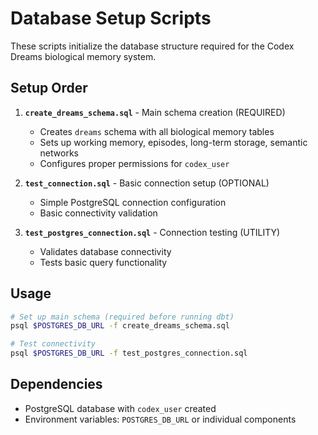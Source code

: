 # Database Setup Scripts

These scripts initialize the database structure required for the Codex Dreams biological memory system.

## Setup Order

1. **`create_dreams_schema.sql`** - Main schema creation (REQUIRED)
   - Creates `dreams` schema with all biological memory tables
   - Sets up working memory, episodes, long-term storage, semantic networks
   - Configures proper permissions for `codex_user`

2. **`test_connection.sql`** - Basic connection setup (OPTIONAL)
   - Simple PostgreSQL connection configuration
   - Basic connectivity validation

3. **`test_postgres_connection.sql`** - Connection testing (UTILITY)
   - Validates database connectivity
   - Tests basic query functionality

## Usage

```bash
# Set up main schema (required before running dbt)
psql $POSTGRES_DB_URL -f create_dreams_schema.sql

# Test connectivity
psql $POSTGRES_DB_URL -f test_postgres_connection.sql
```

## Dependencies

- PostgreSQL database with `codex_user` created
- Environment variables: `POSTGRES_DB_URL` or individual components